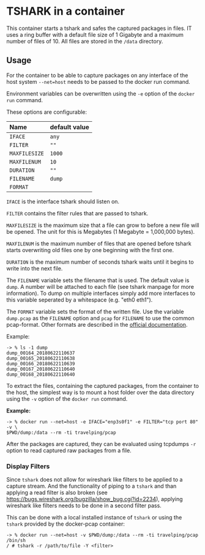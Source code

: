 # TSHARK in a container

This container starts a tshark and safes the captured packages in files. IT 
uses a ring buffer with a default file size of 1 Gigabyte and a maximum number 
of files of 10. All files are stored in the `/data` directory.

## Usage

For the container to be able to capture packages on any interface of the host
system `--net=host` needs to be passed to the docker run command.

Environment variables can be overwritten using the `-e` option of the `docker
run` command.

These options are configurable:

| Name          | default value |
|:--------------|:--------------|
| `IFACE`       |         `any` |
| `FILTER`      |          `""` |
| `MAXFILESIZE` |        `1000` |
| `MAXFILENUM`  |          `10` |
| `DURATION`    |          `""` |
| `FILENAME`    |        `dump` |
| `FORMAT`      |        `    ` |

`IFACE` is the interface tshark should listen on.

`FILTER` contains the filter rules that are passed to tshark.

`MAXFILESIZE` is the maximum size that a file can grow to before a new file will
be opened. The unit for this is Megabytes (1 Megabyte = 1,000,000 bytes).

`MAXFILENUM` is the maximum number of files that are opened before tshark
starts overwriting old files one by one beginning with the first one.

`DURATION` is the maximum number of seconds tshark waits until it begins to 
write into the next file.

The `FILENAME` variable sets the filename that is used. The default value is 
`dump`. A number will be attached to each file (see tshark manpage for more 
information). To dump on multiple interfaces simply add more interfaces to this 
variable seperated by a whitespace (e.g. "eth0 eth1").

The `FORMAT` variable sets the format of the written file. Use the variable `dump.pcap` as
the `FILENAME` option and `pcap` for `FILENAME` to use the common pcap-format. Other formats are described in
the [official documentation](https://www.wireshark.org/docs/man-pages/tshark.html).

Example:

```
-> % ls -1 dump 
dump_00164_20180622110637
dump_00165_20180622110638
dump_00166_20180622110639
dump_00167_20180622110640
dump_00168_20180622110640
```

To extract the files, containing the captured packages, from the container to
the host, the simplest way is to mount a host folder over the data directory
using the `-v` option of the `docker run` command.

**Example:**

```
-> % docker run --net=host -e IFACE="enp3s0f1" -e FILTER="tcp port 80" -v \
$PWD/dump:/data --rm -ti travelping/pcap
```

After the packages are captured, they can be evaluated using tcpdumps `-r`
option to read captured raw packages from a file.

### Display Filters

Since `tshark` does not allow for wireshark like filters to be applied to a 
capture stream. And the functionality of piping to a `tshark` and than applying 
a read filter is also broken (see 
https://bugs.wireshark.org/bugzilla/show_bug.cgi?id=2234), applying wireshark 
like filters needs to be done in a second filter pass.

This can be done with a local installed instance of `tshark` or using the 
`tshark` provided by the docker-pcap container:

```
-> % docker run --net=host -v $PWD/dump:/data --rm -ti travelping/pcap /bin/sh
/ # tshark -r /path/to/file -Y <filter>
```

